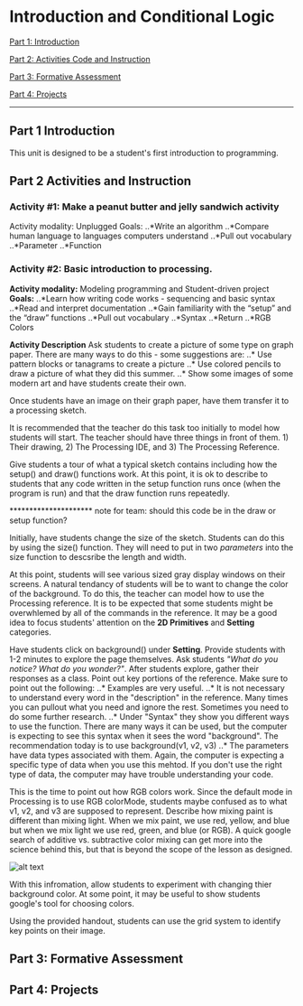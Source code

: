 # Introduction and Conditional Logic

[Part 1: Introduction](#part-1-introduction)

[Part 2: Activities Code and Instruction](#part-2-activities-and-instruction)

[Part 3: Formative Assessment](#part-3-formative-assessment)

[Part 4: Projects](#part-4-projects)

---

## Part 1 Introduction

This unit is designed to be a student's first introduction to programming.  


## Part 2 Activities and Instruction

### Activity #1: Make a peanut butter and jelly sandwich activity

Activity modality: Unplugged
Goals: 
..*Write an algorithm
..*Compare human language to languages computers understand
..*Pull out vocabulary
  ..*Parameter
  ..*Function
  


### Activity #2: Basic introduction to processing. 

**Activity modality:** Modeling programming and Student-driven project
**Goals:** 
..*Learn how writing code works - sequencing and basic syntax
..*Read and interpret documentation
..*Gain familiarity with the “setup” and the “draw” functions
..*Pull out vocabulary
  ..*Syntax
  ..*Return
  ..*RGB Colors

**Activity Description**
Ask students to create a picture of some type on graph paper. There are many ways to do this - some suggestions are:
..* Use pattern blocks or tanagrams to create a picture
..* Use colored pencils to draw a picture of what they did this summer.
..* Show some images of some modern art and have students create their own.

Once students have an image on their graph paper, have them transfer it to a processing sketch.

It is recommended that the teacher do this task too initially to model how students will start.  The teacher should have three things in front of them. 1) Their drawing, 2) The Processing IDE, and 3) The Processing Reference.

Give students a tour of what a typical sketch contains including how the setup() and draw() functions work.  At this point, it is ok to describe to students that any code written in the setup function runs once (when the program is run) and that the draw function runs repeatedly. 

********************* note for team: should this code be in the draw or setup function?

Initially, have students change the size of the sketch.  Students can do this by using the size() function.  They will need to put in two *parameters* into the size function to descsribe the length and width.  

At this point, students will see various sized gray display windows on their screens.  A natural tendancy of students will be to want to change the color of the background.  To do this, the teacher can model how to use the Processing reference.  It is to be expected that some students might be overwhlemed by all of the commands in the reference.  It may be a good idea to focus students' attention on the **2D Primitives** and **Setting** categories.

Have students click on background() under **Setting**.  Provide students with 1-2 minutes to explore the page themselves.  Ask students *"What do you notice?  What do you wonder?"*.  After students explore, gather their responses as a class.  Point out key portions of the reference.  Make sure to point out the following:
..* Examples are very useful. 
..* It is not necessary to understand every word in the "description" in the reference.  Many times you can pullout what you need and ignore the rest.  Sometimes you need to do some further research.
..* Under "Syntax" they show you different ways to use the function.  There are many ways it can be used, but the computer is expecting to see this syntax when it sees the word "background".  The recommendation today is to use background(v1, v2, v3)
..* The parameters have data types associated with them.  Again, the computer is expecting a specific type of data when you use this mehtod.  If you don't use the right type of data, the computer may have trouble understanding your code.

This is the time to point out how RGB colors work.  Since the default mode in Processing is to use RGB colorMode, students maybe confused as to what v1, v2, and v3 are supposed to represent.  Describe how mixing paint is different than mixing light.  When we mix paint, we use red, yellow, and blue but when we mix light we use red, green, and blue (or RGB).  A quick google search of additive vs. subtractive color mixing can get more into the science behind this, but that is beyond the scope of the lesson as designed. 

![alt text][lightMixing]

[lightMixing]: https://upload.wikimedia.org/wikipedia/commons/c/c2/AdditiveColor.svg

With this infromation, allow students to experiment with changing thier background color.  At some point, it may be useful to show students google's tool for choosing colors. 



Using the provided handout, students can use the grid system to identify key points on their image.  


## Part 3: Formative Assessment












## Part 4: Projects
